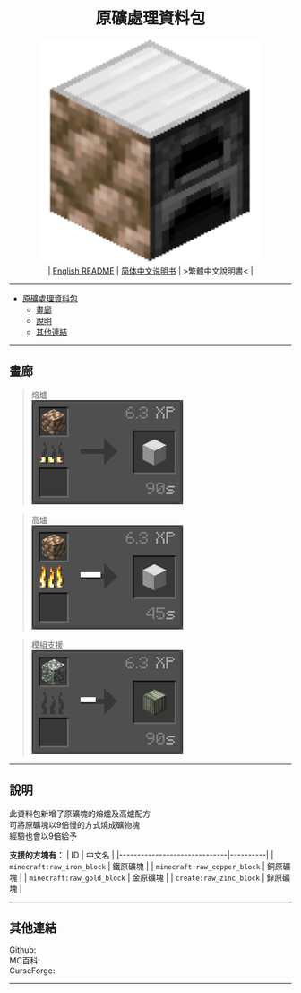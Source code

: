 <div align='center'>

# 原礦處理資料包
![../img/icon/icon%20400x400.png](../img/icon/icon%20400x400.png)  
| [English README](../README.md) | [简体中文说明书](./README/README.zho-Hans_CN.md) | >繁體中文說明書< |

</div>

---

- [原礦處理資料包](#原礦處理資料包)
  - [畫廊](#畫廊)
  - [說明](#說明)
  - [其他連結](#其他連結)

---

## 畫廊

>熔爐  
>![../img/docs/0.png](../img/docs/0.png)  

>高爐  
>![../img/docs/1.png](../img/docs/1.png)  

>模組支援  
>![../img/docs/2.png](../img/docs/2.png)

---

## 說明

此資料包新增了原礦塊的熔爐及高爐配方  
可將原礦塊以9倍慢的方式燒成礦物塊  
經驗也會以9倍給予  

**支援的方塊有：**
|              ID              | 中文名   |
|------------------------------|----------|
| `minecraft:raw_iron_block`   | 鐵原礦塊 |
| `minecraft:raw_copper_block` | 銅原礦塊 |
| `minecraft:raw_gold_block`   | 金原礦塊 |
| `create:raw_zinc_block`      | 鋅原礦塊 |

---

## 其他連結

Github:  
MC百科:  
CurseForge:

---